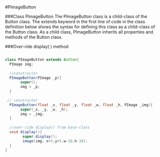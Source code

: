 #PImageButton

###Class PImageButton
The PImageButton class is a child-class of the Button class.  The extends keyword in the first line of code in the class definition below shows the syntax for defining this class as a child-class of the Button class.  As a child class, PImageButton inherits all properties and methods of the Button class.  

###Over-ride display( ) method


```java

class PImageButton extends Button{
  PImage img;
  
  //constructor
  PImageButton(PImage _p){
       super();
       img = _p; 
  }
  
 // constructor
  PImageButton(float _x, float _y, float _w, float _h, PImage _img){
       super(_x, _y, _w, _h);
       img = _img;
  }
  
  //over-ride display() from base-class
  void display(){
        super.display();
        image(img, x+5,y+5,w-10,h-10);
  }  
}
```
